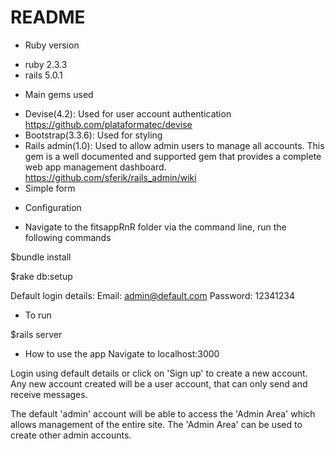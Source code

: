 # README
* Ruby version
- ruby 2.3.3
- rails 5.0.1

* Main gems used
- Devise(4.2): Used for user account authentication
https://github.com/plataformatec/devise
- Bootstrap(3.3.6): Used for styling
- Rails admin(1.0): Used to allow admin users to manage all accounts. This gem is a well documented and supported gem that provides a complete web app management dashboard.
https://github.com/sferik/rails_admin/wiki
- Simple form

* Configuration
- Navigate to the fitsappRnR folder via the command line, run the following commands

$bundle install

$rake db:setup

Default login details:
Email: admin@default.com
Password: 12341234

* To run

$rails server

* How to use the app
Navigate to localhost:3000

Login using default details or click on 'Sign up' to create a new account. Any new account created will be a user account, that can only send and receive messages.

The default 'admin' account will be able to access the 'Admin Area' which allows management of the entire site. The 'Admin Area' can be used to create other admin accounts.
